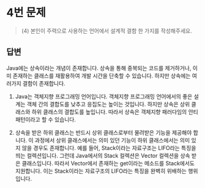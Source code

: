 # 4번 문제
> (4) 본인이 주력으로 사용하는 언어에서 설계적 결함 한 가지를 작성해주세요.


## 답변
Java에는 상속이라는 개념이 존재합니다. 상속을 통해 중복되는 코드를 제거하거나, 이미 존재하는 클래스를 재활용하여 개발 시간을 단축할 수 있습니다. 하지만 상속에는 여러가지 결함이 존재합니다.

1.  Java는 객체지향 프로그래밍 언어입니다. 객체지향 프로그래밍 언어에서의 좋은 설계는 객체 간의 결합도를 낮추고 응집도는 높이는 것입니다. 하지만 상속은 상위 클래스와 하위 클래스의 결합도를 높입니다. 따라서 상속은 객체지향 패러다임의 안티 패턴이라고 할 수 있습니다.

2.  상속을 받은 하위 클래스는 반드시 상위 클래스로부터 물려받은 기능을 제공해야 합니다. 이 과정에서 상위 클래스에서는 의미 있던 기능이 하위 클래스에서는 의미 있지 않을 경우도 존재합니다. 예를 들어, Stack이라는 자료구조는 LIFO라는 특징을 띄는 컬렉션입니다. 그런데 Java에서의 Stack 컬렉션은 Vector 컬렉션을 상속 받은 클래스입니다. 따라서 Vector에서 존재하는 get이라는 메소드를 Stack에서도 지원합니다. 이는 Stack이라는 자료구조의 LIFO라는 특징을 완벽히 위배하는 행위 입니다.